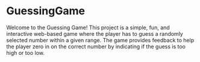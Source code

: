 # GuessingGame
Welcome to the Guessing Game! This project is a simple, fun, and interactive web-based game where the player has to guess a randomly selected number within a given range. The game provides feedback to help the player zero in on the correct number by indicating if the guess is too high or too low.
